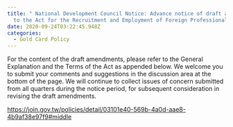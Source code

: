 ```yaml
---
title: " National Development Council Notice: Advance notice of draft amendments
  to the Act for the Recruitment and Employment of Foreign Professionals"
date: 2020-09-24T03:22:45.948Z
categories:
  - Gold Card Policy
---
```

For the content of the draft amendments, please refer to the General Explanation and the Terms of the Act as appended below. We welcome you to submit your comments and suggestions in the discussion area at the bottom of the page. We will continue to collect issues of concern submitted from all quarters during the notice period, for subsequent consideration in revising the draft amendments.

https://join.gov.tw/policies/detail/03101e40-569b-4a0d-aae8-4b9af38e97f9#middle